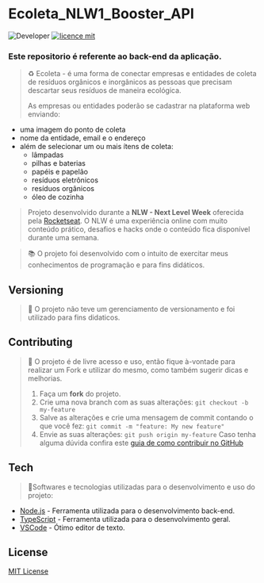 
# Ecoleta_NLW1_Booster_API
![Developer](https://img.shields.io/badge/GabrielFSSantos-Ecoleta__NLW1__Booster__API-blue)
[![licence mit](https://img.shields.io/github/license/GabrielFSSantos/Ecoleta_NLW1_Booster_API)](https://github.com/GabrielFSSantos/Ecoleta_NLW1_Booster_API/blob/master/LICENSE)

### Este repositorio é referente ao back-end da aplicação. 

> ♻️ Ecoleta - é uma forma de conectar empresas e entidades de coleta de resíduos orgânicos e inorgânicos as pessoas que precisam descartar seus resíduos de maneira ecológica.
> 
>As empresas ou entidades poderão se cadastrar na plataforma web enviando:
- uma imagem do ponto de coleta
- nome da entidade, email e o endereço
- além de selecionar um ou mais ítens de coleta: 
  - lâmpadas
  - pilhas e baterias
  - papéis e papelão
  - resíduos eletrônicos
  - resíduos orgânicos
  - óleo de cozinha

>Projeto desenvolvido durante a **NLW - Next Level Week** oferecida pela [Rocketseat](rs).
O NLW é uma experiência online com muito conteúdo prático, desafios e hacks onde o conteúdo fica disponível durante uma semana.<br>

> :books: O projeto foi desenvolvido com o intuito de exercitar meus conhecimentos de programação e para fins didáticos.

## Versioning
> :flags: O projeto não teve um gerenciamento de versionamento e foi utilizado para fins didaticos.

## Contributing
> :information_desk_person: O projeto é de livre acesso e uso, então fique à-vontade para realizar um Fork e utilizar do mesmo, como também sugerir dicas e melhorias.
>
> 1. Faça um **fork** do projeto.
>2. Crie uma nova branch com as suas alterações: `git checkout -b my-feature`
>3. Salve as alterações e crie uma mensagem de commit contando o que você fez: `git commit -m "feature: My new feature"`
>4. Envie as suas alterações: `git push origin my-feature`
> Caso tenha alguma dúvida confira este [guia de como contribuir no GitHub](https://github.com/firstcontributions/first-contributions)

## Tech
> :space_invader:Softwares e tecnologias utilizadas para o desenvolvimento e uso do projeto:

* [Node.js] - Ferramenta utilizada para o desenvolvimento back-end.
* [TypeScript] - Ferramenta utilizada para o desenvolvimento geral.
* [VSCode] - Ótimo editor de texto.

## License
[MIT License](https://github.com/GabrielFSSantos/NextLevelWeek_Rocketseat_Starter/blob/master/LICENSE)

[Node.js]: <https://nodejs.org/>
[TypeScript]: <https://www.typescriptlang.org/>
[VSCode]: <https://code.visualstudio.com/>

